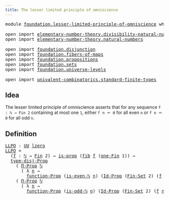 ```yaml
---
title: The lesser limited principle of omniscience
---
```


<pre class="Agda"><a id="69" class="Keyword">module</a> <a id="76" href="foundation.lesser-limited-principle-of-omniscience.html" class="Module">foundation.lesser-limited-principle-of-omniscience</a> <a id="127" class="Keyword">where</a>

<a id="134" class="Keyword">open</a> <a id="139" class="Keyword">import</a> <a id="146" href="elementary-number-theory.divisibility-natural-numbers.html" class="Module">elementary-number-theory.divisibility-natural-numbers</a>
<a id="200" class="Keyword">open</a> <a id="205" class="Keyword">import</a> <a id="212" href="elementary-number-theory.natural-numbers.html" class="Module">elementary-number-theory.natural-numbers</a>

<a id="254" class="Keyword">open</a> <a id="259" class="Keyword">import</a> <a id="266" href="foundation.disjunction.html" class="Module">foundation.disjunction</a>
<a id="289" class="Keyword">open</a> <a id="294" class="Keyword">import</a> <a id="301" href="foundation.fibers-of-maps.html" class="Module">foundation.fibers-of-maps</a>
<a id="327" class="Keyword">open</a> <a id="332" class="Keyword">import</a> <a id="339" href="foundation.propositions.html" class="Module">foundation.propositions</a>
<a id="363" class="Keyword">open</a> <a id="368" class="Keyword">import</a> <a id="375" href="foundation.sets.html" class="Module">foundation.sets</a>
<a id="391" class="Keyword">open</a> <a id="396" class="Keyword">import</a> <a id="403" href="foundation.universe-levels.html" class="Module">foundation.universe-levels</a>

<a id="431" class="Keyword">open</a> <a id="436" class="Keyword">import</a> <a id="443" href="univalent-combinatorics.standard-finite-types.html" class="Module">univalent-combinatorics.standard-finite-types</a>
</pre>
## Idea

The lesser limited principle of omniscience asserts that for any sequence `f : ℕ → Fin 2` containing at most one `1`, either `f n ＝ 0` for all even `n` or `f n ＝ 0` for all odd `n`.

## Definition

<pre class="Agda"><a id="LLPO"></a><a id="709" href="foundation.lesser-limited-principle-of-omniscience.html#709" class="Function">LLPO</a> <a id="714" class="Symbol">:</a> <a id="716" href="foundation-core.universe-levels.html#235" class="Primitive">UU</a> <a id="719" href="Agda.Primitive.html#764" class="Primitive">lzero</a>
<a id="725" href="foundation.lesser-limited-principle-of-omniscience.html#709" class="Function">LLPO</a> <a id="730" class="Symbol">=</a>
  <a id="734" class="Symbol">(</a><a id="735" href="foundation.lesser-limited-principle-of-omniscience.html#735" class="Bound">f</a> <a id="737" class="Symbol">:</a> <a id="739" href="elementary-number-theory.natural-numbers.html#1548" class="Datatype">ℕ</a> <a id="741" class="Symbol">→</a> <a id="743" href="univalent-combinatorics.standard-finite-types.html#2392" class="Function">Fin</a> <a id="747" class="Number">2</a><a id="748" class="Symbol">)</a> <a id="750" class="Symbol">→</a> <a id="752" href="foundation-core.propositions.html#1309" class="Function">is-prop</a> <a id="760" class="Symbol">(</a><a id="761" href="foundation-core.fibers-of-maps.html#994" class="Function">fib</a> <a id="765" href="foundation.lesser-limited-principle-of-omniscience.html#735" class="Bound">f</a> <a id="767" class="Symbol">(</a><a id="768" href="univalent-combinatorics.standard-finite-types.html#8189" class="Function">one-Fin</a> <a id="776" class="Number">1</a><a id="777" class="Symbol">))</a> <a id="780" class="Symbol">→</a>
  <a id="784" href="foundation.disjunction.html#1277" class="Function">type-disj-Prop</a>
    <a id="803" class="Symbol">(</a> <a id="805" href="foundation-core.propositions.html#6694" class="Function">Π-Prop</a> <a id="812" href="elementary-number-theory.natural-numbers.html#1548" class="Datatype">ℕ</a>
      <a id="820" class="Symbol">(</a> <a id="822" class="Symbol">λ</a> <a id="824" href="foundation.lesser-limited-principle-of-omniscience.html#824" class="Bound">n</a> <a id="826" class="Symbol">→</a>
        <a id="836" href="foundation-core.propositions.html#8294" class="Function">function-Prop</a> <a id="850" class="Symbol">(</a><a id="851" href="elementary-number-theory.divisibility-natural-numbers.html#2375" class="Function">is-even-ℕ</a> <a id="861" href="foundation.lesser-limited-principle-of-omniscience.html#824" class="Bound">n</a><a id="862" class="Symbol">)</a> <a id="864" class="Symbol">(</a><a id="865" href="foundation-core.sets.html#1420" class="Function">Id-Prop</a> <a id="873" class="Symbol">(</a><a id="874" href="univalent-combinatorics.standard-finite-types.html#2284" class="Function">Fin-Set</a> <a id="882" class="Number">2</a><a id="883" class="Symbol">)</a> <a id="885" class="Symbol">(</a><a id="886" href="foundation.lesser-limited-principle-of-omniscience.html#735" class="Bound">f</a> <a id="888" href="foundation.lesser-limited-principle-of-omniscience.html#824" class="Bound">n</a><a id="889" class="Symbol">)</a> <a id="891" class="Symbol">(</a><a id="892" href="univalent-combinatorics.standard-finite-types.html#6791" class="Function">zero-Fin</a> <a id="901" class="Number">1</a><a id="902" class="Symbol">))))</a>
    <a id="911" class="Symbol">(</a> <a id="913" href="foundation-core.propositions.html#6694" class="Function">Π-Prop</a> <a id="920" href="elementary-number-theory.natural-numbers.html#1548" class="Datatype">ℕ</a>
      <a id="928" class="Symbol">(</a> <a id="930" class="Symbol">λ</a> <a id="932" href="foundation.lesser-limited-principle-of-omniscience.html#932" class="Bound">n</a> <a id="934" class="Symbol">→</a>
        <a id="944" href="foundation-core.propositions.html#8294" class="Function">function-Prop</a> <a id="958" class="Symbol">(</a><a id="959" href="elementary-number-theory.divisibility-natural-numbers.html#2425" class="Function">is-odd-ℕ</a> <a id="968" href="foundation.lesser-limited-principle-of-omniscience.html#932" class="Bound">n</a><a id="969" class="Symbol">)</a> <a id="971" class="Symbol">(</a><a id="972" href="foundation-core.sets.html#1420" class="Function">Id-Prop</a> <a id="980" class="Symbol">(</a><a id="981" href="univalent-combinatorics.standard-finite-types.html#2284" class="Function">Fin-Set</a> <a id="989" class="Number">2</a><a id="990" class="Symbol">)</a> <a id="992" class="Symbol">(</a><a id="993" href="foundation.lesser-limited-principle-of-omniscience.html#735" class="Bound">f</a> <a id="995" href="foundation.lesser-limited-principle-of-omniscience.html#932" class="Bound">n</a><a id="996" class="Symbol">)</a> <a id="998" class="Symbol">(</a><a id="999" href="univalent-combinatorics.standard-finite-types.html#6791" class="Function">zero-Fin</a> <a id="1008" class="Number">1</a><a id="1009" class="Symbol">))))</a>
</pre>